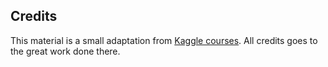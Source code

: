 
## Credits 

This material is a small adaptation from [Kaggle courses](https://www.kaggle.com/learn). All credits goes to the great work done there.
